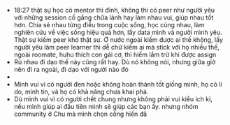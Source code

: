 - 18:27 thật sự học có mentor thì đỉnh, không thì có peer như người yêu với những session cố gắng chữa lành hay làm nhau vui, giúp nhau tốt hơn. Chia sẻ nhau từng điều trong cuộc sống, học cùng nhau, làm nghiên cứu về việc sống hiệu quả hơn, lấy data mình và người mình yêu. Thật sự kiếm peer khó thật sự. Ở nước ngoài kiếm được ai thế không, lấy người yêu làm peer learner thì dễ chứ kiếm ai mà stick với họ nhiều thế, ngoài roomate, huhu thích con gái cơ, thì hiếm lắm trừ khi được assign
- Rủ nhau đi dạo thế này cũng rất hay. Dù nó không nói, nhưng giữa giờ nên đi ra ngoài, đi dạo với người nào đó
-
- Mình vui vì có người đen hoặc không hoàn thành tốt giống mình, họ có lí do, mình tin, và họ có khả năng chưa khai phá.
- Dù mình vui vì có người chết chung nhưng không phải vui kiểu ích kỉ, nếu mình giúp ai đầu tiên mình sẽ giúp các bạn ấy. nhưng nhóm community ở Chu mà mình chọn cống hiến đã
